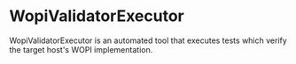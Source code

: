 # WopiValidatorExecutor
WopiValidatorExecutor is an automated tool that executes tests which verify the target host's WOPI implementation.
